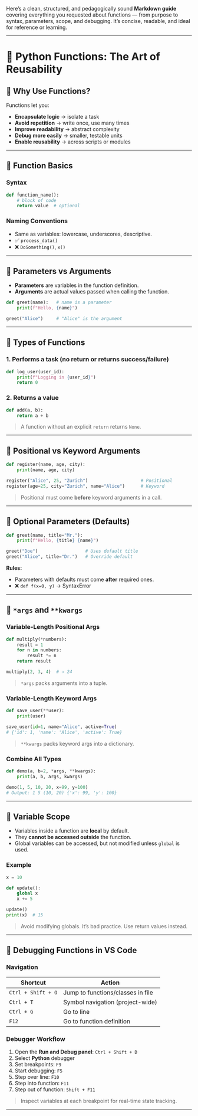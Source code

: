 Here’s a clean, structured, and pedagogically sound **Markdown guide** covering everything you requested about functions — from purpose to syntax, parameters, scope, and debugging. It’s concise, readable, and ideal for reference or learning.

---

# 🧠 Python Functions: The Art of Reusability

## 🔹 Why Use Functions?

Functions let you:
- **Encapsulate logic** → isolate a task
- **Avoid repetition** → write once, use many times
- **Improve readability** → abstract complexity
- **Debug more easily** → smaller, testable units
- **Enable reusability** → across scripts or modules

---

## 🔹 Function Basics

### Syntax

```python
def function_name():
    # block of code
    return value  # optional
```

### Naming Conventions
- Same as variables: lowercase, underscores, descriptive.
- ✅ `process_data()`  
- ❌ `DoSomething()`, `x()`

---

## 🔹 Parameters vs Arguments

- **Parameters** are variables in the function definition.
- **Arguments** are actual values passed when calling the function.

```python
def greet(name):   # name is a parameter
    print(f"Hello, {name}")

greet("Alice")     # "Alice" is the argument
```

---

## 🔹 Types of Functions

### 1. Performs a task (no return or returns success/failure)
```python
def log_user(user_id):
    print(f"Logging in {user_id}")
    return 0
```

### 2. Returns a value
```python
def add(a, b):
    return a + b
```

> A function without an explicit `return` returns `None`.

---

## 🔹 Positional vs Keyword Arguments

```python
def register(name, age, city):
    print(name, age, city)

register("Alice", 25, "Zurich")                    # Positional
register(age=25, city="Zurich", name="Alice")      # Keyword
```

> Positional must come **before** keyword arguments in a call.

---

## 🔹 Optional Parameters (Defaults)

```python
def greet(name, title="Mr."):
    print(f"Hello, {title} {name}")

greet("Doe")                  # Uses default title
greet("Alice", title="Dr.")   # Override default
```

**Rules:**
- Parameters with defaults must come **after** required ones.
- ❌ `def f(x=0, y)` → SyntaxError

---

## 🔹 `*args` and `**kwargs`

### Variable-Length Positional Args

```python
def multiply(*numbers):
    result = 1
    for n in numbers:
        result *= n
    return result

multiply(2, 3, 4)  # → 24
```

> `*args` packs arguments into a tuple.

### Variable-Length Keyword Args

```python
def save_user(**user):
    print(user)

save_user(id=1, name="Alice", active=True)
# {'id': 1, 'name': 'Alice', 'active': True}
```

> `**kwargs` packs keyword args into a dictionary.

### Combine All Types

```python
def demo(a, b=2, *args, **kwargs):
    print(a, b, args, kwargs)

demo(1, 5, 10, 20, x=99, y=100)
# Output: 1 5 (10, 20) {'x': 99, 'y': 100}
```

---

## 🔹 Variable Scope

- Variables inside a function are **local** by default.
- They **cannot be accessed outside** the function.
- Global variables can be accessed, but not modified unless `global` is used.

### Example

```python
x = 10

def update():
    global x
    x += 5

update()
print(x)  # 15
```

> Avoid modifying globals. It’s bad practice. Use return values instead.

---

## 🔹 Debugging Functions in VS Code

### Navigation
| Shortcut            | Action                                |
|---------------------|----------------------------------------|
| `Ctrl + Shift + O`  | Jump to functions/classes in file      |
| `Ctrl + T`          | Symbol navigation (project-wide)       |
| `Ctrl + G`          | Go to line                             |
| `F12`               | Go to function definition              |

### Debugger Workflow
1. Open the **Run and Debug panel**: `Ctrl + Shift + D`
2. Select **Python** debugger
3. Set breakpoints: `F9`
4. Start debugging: `F5`
5. Step over line: `F10`
6. Step into function: `F11`
7. Step out of function: `Shift + F11`

> Inspect variables at each breakpoint for real-time state tracking.

---